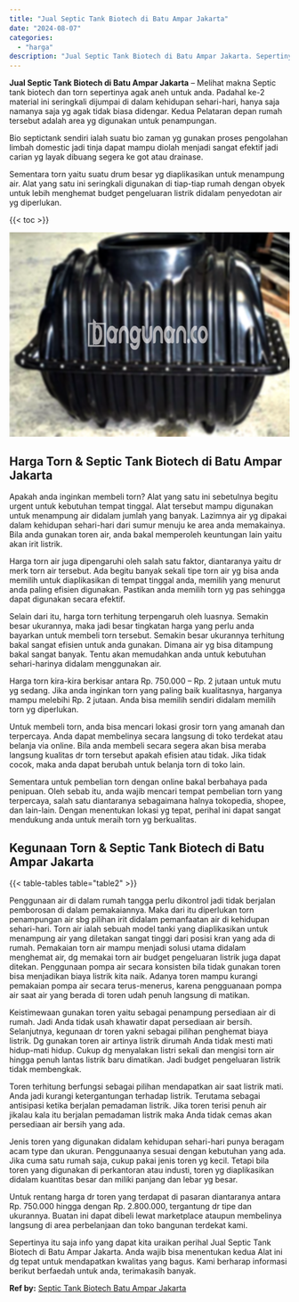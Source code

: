 ```yaml
---
title: "Jual Septic Tank Biotech di Batu Ampar Jakarta"
date: "2024-08-07"
categories: 
  - "harga"
description: "Jual Septic Tank Biotech di Batu Ampar Jakarta. Sepertinya itu saja info yang dapat kita uraikan perihal Jual Septic Tank Biotech di Batu Ampar Jakarta. Anda..."
---
```


**Jual Septic Tank Biotech di Batu Ampar Jakarta** – Melihat makna Septic tank biotech dan torn sepertinya agak aneh untuk anda. Padahal ke-2 material ini seringkali dijumpai di dalam kehidupan sehari-hari, hanya saja namanya saja yg agak tidak biasa didengar. Kedua Pelataran depan rumah tersebut adalah area yg digunakan untuk penampungan.

Bio septictank sendiri ialah suatu bio zaman yg gunakan proses pengolahan limbah domestic jadi tinja dapat mampu diolah menjadi sangat efektif jadi carian yg layak dibuang segera ke got atau drainase.

Sementara torn yaitu suatu drum besar yg diaplikasikan untuk menampung air. Alat yang satu ini seringkali digunakan di tiap-tiap rumah dengan obyek untuk lebih menghemat budget pengeluaran listrik didalam penyedotan air yg diperlukan.

{{< toc >}}

![Jual Septic Tank Biotech di Batu Ampar Jakarta](/images/jual-bio-septictank-48.png)

## Harga Torn & Septic Tank Biotech di Batu Ampar Jakarta

Apakah anda inginkan membeli torn? Alat yang satu ini sebetulnya begitu urgent untuk kebutuhan tempat tinggal. Alat tersebut mampu digunakan untuk menampung air didalam jumlah yang banyak. Lazimnya air yg dipakai dalam kehidupan sehari-hari dari sumur menuju ke area anda memakainya. Bila anda gunakan toren air, anda bakal memperoleh keuntungan lain yaitu akan irit listrik.

Harga torn air juga dipengaruhi oleh salah satu faktor, diantaranya yaitu dr merk torn air tersebut. Ada begitu banyak sekali tipe torn air yg bisa anda memilih untuk diaplikasikan di tempat tinggal anda, memilih yang menurut anda paling efisien digunakan. Pastikan anda memilih torn yg pas sehingga dapat digunakan secara efektif.

Selain dari itu, harga torn terhitung terpengaruh oleh luasnya. Semakin besar ukurannya, maka jadi besar tingkatan harga yang perlu anda bayarkan untuk membeli torn tersebut. Semakin besar ukurannya terhitung bakal sangat efisien untuk anda gunakan. Dimana air yg bisa ditampung bakal sangat banyak. Tentu akan memudahkan anda untuk kebutuhan sehari-harinya didalam menggunakan air.

Harga torn kira-kira berkisar antara Rp. 750.000 – Rp. 2 jutaan untuk mutu yg sedang. Jika anda inginkan torn yang paling baik kualitasnya, harganya mampu melebihi Rp. 2 jutaan. Anda bisa memilih sendiri didalam memilih torn yg diperlukan.

Untuk membeli torn, anda bisa mencari lokasi grosir torn yang amanah dan terpercaya. Anda dapat membelinya secara langsung di toko terdekat atau belanja via online. Bila anda membeli secara segera akan bisa meraba langsung kualitas dr torn tersebut apakah efisien atau tidak. Jika tidak cocok, maka anda dapat berubah untuk belanja torn di toko lain.

Sementara untuk pembelian torn dengan online bakal berbahaya pada penipuan. Oleh sebab itu, anda wajib mencari tempat pembelian torn yang terpercaya, salah satu diantaranya sebagaimana halnya tokopedia, shopee, dan lain-lain. Dengan menentukan lokasi yg tepat, perihal ini dapat sangat mendukung anda untuk meraih torn yg berkualitas.

## Kegunaan Torn & Septic Tank Biotech di Batu Ampar Jakarta

{{< table-tables table="table2" >}}

Penggunaan air di dalam rumah tangga perlu dikontrol jadi tidak berjalan pemborosan di dalam pemakaiannya. Maka dari itu diperlukan torn penampungan air sbg pilihan irit didalam pemanfaatan air di kehidupan sehari-hari. Torn air ialah sebuah model tanki yang diaplikasikan untuk menampung air yang diletakan sangat tinggi dari posisi kran yang ada di rumah. Pemakaian torn air mampu menjadi solusi utama didalam menghemat air, dg memakai torn air budget pengeluaran listrik juga dapat ditekan. Penggunaan pompa air secara konsisten bila tidak gunakan toren bisa menjadikan biaya listrik kita naik. Adanya toren mampu kurangi pemakaian pompa air secara terus-menerus, karena pengguanaan pompa air saat air yang berada di toren udah penuh langsung di matikan.

Keistimewaan gunakan toren yaitu sebagai penampung persediaan air di rumah. Jadi Anda tidak usah khawatir dapat persediaan air bersih. Selanjutnya, kegunaan dr toren yakni sebagai pilihan penghemat biaya listrik. Dg gunakan toren air artinya listrik dirumah Anda tidak mesti mati hidup-mati hidup. Cukup dg menyalakan listri sekali dan mengisi torn air hingga penuh lantas listrik baru dimatikan. Jadi budget pengeluaran listrik tidak membengkak.

Toren terhitung berfungsi sebagai pilihan mendapatkan air saat listrik mati. Anda jadi kurangi ketergantungan terhadap listrik. Terutama sebagai antisipasi ketika berjalan pemadaman listrik. Jika toren terisi penuh air jikalau kala itu berjalan pemadaman listrik maka Anda tidak cemas akan persediaan air bersih yang ada.

Jenis toren yang digunakan didalam kehidupan sehari-hari punya beragam acam type dan ukuran. Penggunaanya sesuai dengan kebutuhan yang ada. Jika cuma satu rumah saja, cukup pakai jenis toren yg kecil. Tetapi bila toren yang digunakan di perkantoran atau industi, toren yg diaplikasikan didalam kuantitas besar dan miliki panjang dan lebar yg besar.

Untuk rentang harga dr toren yang terdapat di pasaran diantaranya antara Rp. 750.000 hingga dengan Rp. 2.800.000, tergantung dr tipe dan ukurannya. Buatan ini dapat dibeli lewat marketplace ataupun membelinya langsung di area perbelanjaan dan toko bangunan terdekat kami.

Sepertinya itu saja info yang dapat kita uraikan perihal Jual Septic Tank Biotech di Batu Ampar Jakarta. Anda wajib bisa menentukan kedua Alat ini dg tepat untuk mendapatkan kwalitas yang bagus. Kami berharap informasi berikut berfaedah untuk anda, terimakasih banyak.

**Ref by:** [Septic Tank Biotech Batu Ampar Jakarta](https://id.wikipedia.org/wiki/Septic)
